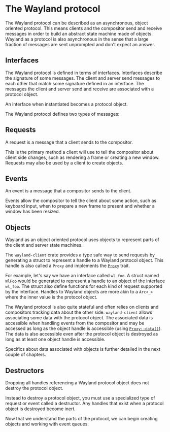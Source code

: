 # The Wayland protocol

The Wayland protocol can be described as an asynchronous, object oriented protocol. This means clients and
the compositor send and receive messages in order to build an abstract state machine made of objects. Wayland
as a protocol is also asynchronous in the sense that a large fraction of messages are sent unprompted and
don't expect an answer.

## Interfaces

The Wayland protocol is defined in terms of interfaces. Interfaces describe the signature of some messages.
The client and server send messages to each other that match some signature defined in an interface. The
messages the client and server send and receive are associated with a protocol object.

An interface when instantiated becomes a protocol object.

The Wayland protocol defines two types of messages:

## Requests

A request is a message that a client sends to the compositor.

This is the primary method a client will use to tell the compositor about client side changes, such as
rendering a frame or creating a new window. Requests may also be used by a client to create objects.

## Events

An event is a message that a compositor sends to the client.

Events allow the compositor to tell the client about some action, such as keyboard input, when to prepare a
new frame to present and whether a window has been resized.

## Objects

Wayland as an object oriented protocol uses objects to represent parts of the client and server state machines.

The `wayland-client` crate provides a type safe way to send requests by generating a struct to represent a
handle to a Wayland protocol object. This handle is also called a `Proxy` and implements the
[`Proxy`](https://docs.rs/wayland-client/*/wayland_client/struct.Proxy.html) trait.

For example, let's say we have an interface called `wl_foo`. A struct named `WlFoo` would be generated to
represent a handle to an object of the interface `wl_foo`. The struct also define functions for each kind of
request supported by the interface. Handles to Wayland objects are more akin to a `Arc<_>` where the inner
value is the protocol object.

The Wayland protocol is also quite stateful and often relies on clients and compositors tracking data about
the other side. `wayland-client` allows associating some data with the protocol object. The associated data is
accessible when handling events from the compositor and may be accessed as long as the object handle is
accessible (using [`Proxy::data()`](https://docs.rs/wayland-client/*/wayland_client/struct.Proxy.html#method.data)).
The data is also accessible even after the protocol object is destroyed as long as at least one
object handle is accessible.

Specifics about data associated with objects is further detailed in the next couple of chapters.

## Destructors

Dropping all handles referencing a Wayland protocol object does not destroy the protocol object.

Instead to destroy a protocol object, you must use a specialized type of request or event called a destructor.
Any handles that exist when a protocol object is destroyed become inert.

Now that we understand the parts of the protocol, we can begin creating objects and working with event queues.
